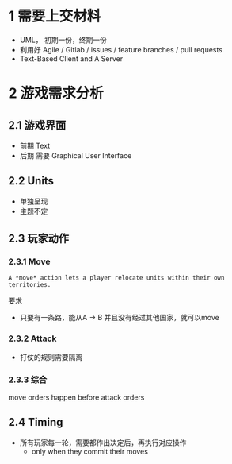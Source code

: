 # 1 需要上交材料

* UML， 初期一份，终期一份
* 利用好 Agile / Gitlab / issues / feature branches / pull requests
* Text-Based Client and A Server





# 2 游戏需求分析



## 2.1 游戏界面

* 前期 Text
* 后期 需要 Graphical User Interface





## 2.2 Units

* 单独呈现
* 主题不定



## 2.3 玩家动作



### 2.3.1 Move

`A *move* action lets a player relocate units within their own territories.`

要求

* 只要有一条路，能从A -> B 并且没有经过其他国家，就可以move









### 2.3.2 Attack

* 打仗的规则需要隔离

    





### 2.3.3 综合

move orders happen before attack orders





## 2.4 Timing

* 所有玩家每一轮，需要都作出决定后，再执行对应操作
    * only when they commit their moves



































